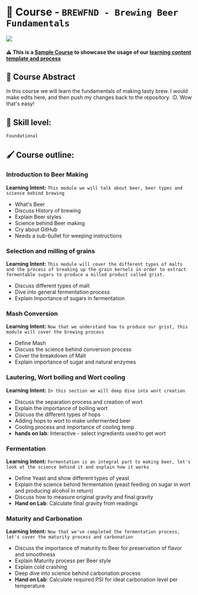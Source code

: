 # 📕 Course - `BREWFND - Brewing Beer Fundamentals `


![](https://images.firstwefeast.com/complex/image/upload/c_limit,f_auto,fl_lossy,q_auto,w_1100/xqfljrzvoslzgmtaapp4.gif)

#### ⚠️ This is a <u>Sample Course</u> to showcase the usage of our [learning content template and process️](https://github.com/Cisco-Learning/Learning-Content-Template) 
## 📃 Course Abstract

In this course we will learn the fundamentals of making tasty brew. I would make edits here, and then push my changes back to the repository. :D. Wow that's easy!

## 📐 Skill level:
`Foundational`

## 🖌 Course outline:
### Introduction to Beer Making
**Learning Intent:** `This module we will talk about beer, beer types and science behind brewing`
- What's Beer
- Discuss History of brewing
- Explain Beer styles
- Science behind Beer making
- Cry about GitHub
- Needs a sub-bullet for weeping instructions


### Selection and milling of grains 
**Learning Intent:** `This module will cover the different types of malts and the process of breaking up the grain kernels in order to extract fermentable sugars to produce a milled product called grist.`
- Discuss different types of malt
- Dive into general fermentation process 
- Explain Importance of sugars in fermentation


### Mash Conversion
**Learning Intent:** `Now that we understand how to produce our grist, this module will cover the brewing process`
- Define Mash
- Discuss the science behind conversion process 
- Cover the breakdown of Malt
- Explain importance of sugar and natural enzymes


### Lautering, Wort boiling and Wort cooling
**Learning Intent:** `In this section we will deep dive into wort creation`
- Discuss the separation process and creation of wort
- Explain the importance of boiling wort 
- Discuss the different types of hops
- Adding hops to wort to make unfermented beer 
- Cooling process and importance of cooling temp 
- **hands on lab**: Interactive - select ingredients used to get wort 


### Fermentation
**Learning Intent:** `Fermentation is an integral part to making beer, let's look at the science behind it and explain how it works`
- Define Yeast and show different types of yeast
- Explain the science behind fermentation (yeast feeding on sugar in wort and producing alcohol in return)
- Discuss how to measure original gravity and final gravity
- **Hand on Lab**: Calculate final gravity from readings


### Maturity and Carbonation 
**Learning Intent:** `Now that we've completed the fermentation process, let's cover the maturity process and carbonation`
- Discuss the importance of maturity to Beer for preservation of flavor and smoothness 
- Explain Maturity process  per Beer style
- Explain cold crashing
- Deep dive into science behind carbonation process 
- **Hand on Lab**: Calculate required PSI for ideal carbonation level per temperature 
